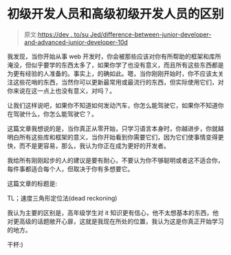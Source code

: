 # 初级开发人员和高级初级开发人员的区别

> 原文:[https://dev . to/su Jed/difference-between-junior-developer-and-advanced-junior-developer-10d](https://dev.to/sujed/difference-between-junior-developer-and-advanced-junior-developer-1od)

我发现，当你开始从事 web 开发时，你会被那些应该对你有所帮助的框架和库所淹没，但似乎要学的东西太多了，如果你学了也没有意义，而且所有这些东西都是为更有经验的人准备的。事实上，的确如此。嗯，当你刚刚开始时，你不应该太关注这些花哨的东西，当然你可以更新最常用或最流行的东西，但实际使用它们，对你来说在这一点上也没有意义，对吗？。

让我们这样说吧，如果你不知道如何发动汽车，你怎么能驾驶它，如果你不知道你在驾驶什么，你怎么能驾驶它？。

这篇文章我想说的是，当你真正从零开始，只学习语言本身时，你越进步，你就越明白所有这些库和框架的意义，当你开始看到你需要它们，因为它们使事情变得更快，而不是更容易，那么，我认为你正在成为更好的开发者。

我给所有刚刚起步的人的建议是要有耐心，不要认为你不够聪明或者这不适合你，每件事都适合每个人，但取决于你有多想要它。

这篇文章的标题是:

TL；速度三角形定位法(dead reckoning)

我认为主要的区别是，高年级学生对 it 知识更有信心，他不太想基本的东西，他对更高级的话题敞开心扉，这就是我现在所处的位置，我认为这是你真正开始学习的地方。

干杯:)